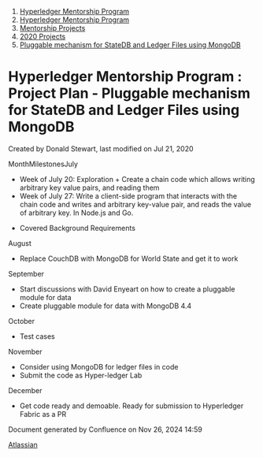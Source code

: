1. [Hyperledger Mentorship Program](index.html)
2. [Hyperledger Mentorship Program](Hyperledger-Mentorship-Program_21954571.html)
3. [Mentorship Projects](Mentorship-Projects_21954604.html)
4. [2020 Projects](2020-Projects_21963347.html)
5. [Pluggable mechanism for StateDB and Ledger Files using MongoDB](Pluggable-mechanism-for-StateDB-and-Ledger-Files-using-MongoDB_21954681.html)

# Hyperledger Mentorship Program : Project Plan - Pluggable mechanism for StateDB and Ledger Files using MongoDB

Created by Donald Stewart, last modified on Jul 21, 2020

MonthMilestonesJuly

- Week of July 20: Exploration + Create a chain code which allows writing arbitrary key value pairs, and reading them
- Week of July 27: Write a client-side program that interacts with the chain code and writes and arbitrary key-value pair, and reads the value of arbitrary key. In Node.js and Go.

<!--THE END-->

- Covered Background Requirements

August

- Replace CouchDB with MongoDB for World State and get it to work

September

- Start discussions with David Enyeart on how to create a pluggable module for data
- Create pluggable module for data with MongoDB 4.4

October

- Test cases

November

- Consider using MongoDB for ledger files in code
- Submit the code as Hyper-ledger Lab

December

- Get code ready and demoable. Ready for submission to Hyperledger Fabric as a PR

Document generated by Confluence on Nov 26, 2024 14:59

[Atlassian](http://www.atlassian.com/)
